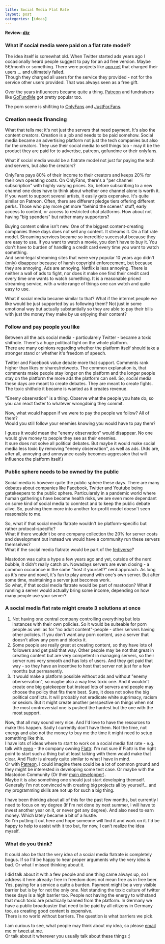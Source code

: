 ```yaml
---
title: Social Media Flat Rate
layout: post
categories: [ideas]
---
```

<b>Review: <a href="https://log.dkarayiannis.eu/">dkr</a></b>

### What if social media were paid on a flat rate model?

The idea itself is somewhat old. When Twitter started ads years ago I occasionally heard people suggest to pay for an ad free version. Maybe 5€/month or something.
There were porjects like <a href="https://en.wikipedia.org/wiki/App.net">app.net</a> that charged their users … and ultimately failed.  
Though they charged all users for the service they provided - not for the service other users provided. That was always seen as a free gift.

Over the years influencers became quite a thing. <a href="https://www.patreon.com/">Patreon</a> and fundraisers like <a href="https://www.gofundme.com/">GoFundMe</a> got pretty popular too.

The porn scene is shifiting to <a href="https://onlyfans.com/">OnlyFans</a> and <a href="https://justfor.fans/">JustFor.Fans</a>.

### Creation needs financing

What that tells me: it's not just the servers that need payment. It's also the content creators. Creation is a job and needs to be paid somehow. Social media became an advertising platform not just the tech companies but also for the creators. They use their social media to sell things too - may it be the product they are paid for to advertise, patreon, gofundme or their onlyfans.

What if social media would be a flatrate model not just for paying the tech and servers, but also the creators?  

OnlyFans pays 80% of their income to their creators and keeps 20% for their own operating costs. On OnlyFans, there's a "per channel subscription" with highly varying prices.
So, before subscribing to a new channel one does have to think about whether one channel alone is worth it. If you want to support several artists, it easily gets expensive.
It's quite similar on Patreon. Often, there are different pledge tiers offering different perks. Those who pay more get more "behind the scenes" stuff, early access to content, or access to restricted chat platforms. How about not having "big spenders" but rather many supporters?

Buying content online isn't new. One of the biggest content-creating companies these days does not sell any content. It streams it. On a flat rate model.
Streaming services became so incredible successful because they are easy to use. If you want to watch a movie, you don't have to buy it. You don't have to burden of handling a credit card every time you want to watch something.  
And semi-legal streaming sites that were very popular 10 years ago didn't (only) disappear because of harsh copyright enforecement, but because they are annoying. Ads are annoying. Netflix is less annoying. There is neither a wall of ads to fight, nor does it make one find their credit card every time one wants to watch something. 
It is a reasonable priced streaming service, with a wide range of things one can watch and quite easy to use.

What if social media became similar to that? What if the internet people we like would be just supported by us following them? Not just in some emotional way but actually substantially so they are able to pay their bills with just the money they make by us enjoying their content?

### Follow and pay people you like

Between all the ads social media - particularely Twitter - became a toxic shithole. There's a huge political fight on the whole platform.  
There are many opinions regarding whether the platform itself should take a stronger stand or whether it's freedom of speech.

Twitter and Facebook value debate more that support. Comments rank higher than likes or shares/retweets. The common explanation is, that comments make people stay longer on the platform and the longer people stay on the platform the more ads the platform can sell. So, social media these days are meant to create debates. They are meant to create fights. The toxic shithole it became is wanted as it creates revenue.

"Enemy observation" is a thing. Observe what the people you hate do, so you can react faster to whatever wrongdoing they commit.

Now, what would happen if we were to pay the people we follow? All of them?  
Would you still follow your enemies knowing you would have to pay them?

I guess it would mean the "enemy observation" would disappear. No one would give money to people they see as their enemies.  
It sure does not solve all political debates. But maybe it would make social media less toxic by removing "enemy observation", as well as ads. (Ads are, after all, annoying and annoyance easily becomes aggression that will influence the platform itself.)

### Public sphere needs to be owned by the public

Social media is however quite the public sphere these days. There are many debates about companies like Facebook, Twitter and Youtube being gatekeepers to the public sphere. Particularely in a pandemic world where human gatherings have become health risks, we are even more dependant on some kind of social media to conntect and to keep the public debate alive. So, pushing them more into another for-profit model doesn't seen reasonable to me.

So, what if that social media flatrate wouldn't be platform-specific but rather protocol-specific?  
What if there wouldn't be one company collection the 20% for server costs and development but instead we would have a community run these servers themselves?  
What if the social media flatrate would be part of the <a href="https://en.wikipedia.org/wiki/Fediverse">fediverse</a>?

Mastodon was quite a hype a few years ago and yet, outside of the nerd bubble, it didn't really catch on. Nowadays servers are even closing - a common occurance in the some "host it yourself!" nerd approach. As long as it's new and novel, it's fun to play around with one's own server. But after some time, maintaining a server just becomes work.  
So what, if that social media flatrate would be part of mastodon? What if running a server would actually bring some income, depending on how many people use your server?

### A social media flat rate might create 3 solutions at once

1. Not having one central company controlling everything but lots instances with their own policies. So it would be suiteable for porn people as well as for "no adult content"-people - other servers having other policies. If you don't want any porn content, use a server that doesn't allow any porn and blocks it.
2. Some people are really great at creating content, so they have lots of followers and get paid that way. Other people may be not that great in creating content but are very competent in managing servers, so their server runs very smooth and has lots of users. And they get paid that way - so they have an incentive to host that server not just for a few months but permanently.
3. It would make a platform possible without ads and without "enemy oberservation", so maybe also a way less toxic one. And it wouldn't create one big gatekeeper but instead lots of servers and people may choose the policy that fits them best.
Sure, it does not solve the big political conflicts. It will probably not eradicate white suprimacy, racism or sexism. But it might create another perspective on things when not the most controversial one is pushed the hardest but the one with the most support.

Now, that all may sound very nice. And I'd love to have the resources to make this happen. Sadly I currently don't have them. Not the time, not energy and also not the money to buy me the time it might need to setup something like this.  
I have lots of ideas where to start to work on a social media flat rate - e.g. talk with <a href="https://eyeo.com/">eyeo</a> - the company owning <a href="https://flattr.com/">Flattr</a>. I'm not sure if Flattr is the right point to start such a thing but at least talking with them would make that clear. And Flattr is already quite similar to what I have in mind.  
Or with <a href="https://www.patreon.com/">Patreon</a>. I could imagine there could be a lot of common ground and they might be interested in developing some test case.
Or maybe with the Mastodon Community (Or their <a href="https://zeonfederated.com/">main developper</a>).  
Maybe it is also something one should just start developing themself. Generally I'm not convinced with creating big projects all by yourself… and my programming skills are not up for such a big thing.

I have been thinking about all of this for the past few months, but currently I need to focus on my degree (If I'm not done by next summer, I will have to invest another year on it, or never get any degree). And also need to earn money. Which lately became a bit of a hustle.  
So I'm putting it out here and hope someone will find it and work on it. I'd be happy to help to assist with it too but, for now, I can't realize the idea myself.

### What do you think?

It could also be that the very idea of a social media flatrate is completely bogus. If so I'd be happy to hear proper arguments why the very idea is bad. Or what I missed thinking about it.  

I did talk about it with a few people and one thing came always up, so I address it here already: free in freedom does not mean free as in free beer. Yes, paying for a service a quite a burden. Payment might be a very visible barrier but is by for not the only one. Not standing the toxic culture of twitter these days is a high barrier too. People not having the energy to withstand that much toxic are practically banned from the platform. In Germany we have a public broadcaster that need to be paid by all citizens in Germany too, as creating good content is expensive.  
There is no world without barriers. The question is what barriers we pick.

I am curious to see, what people may think about my idea, so please <a href="mailto:gero@zweifeln.org">email me</a> or <a href="https://twitter.com/zweifeln/">tweet at me</a>.  
Or talk about it wherever you usually talk about these things :)
